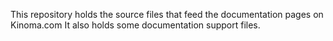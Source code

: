 This repository holds the source files that feed the documentation pages on Kinoma.com
It also holds some documentation support files.
